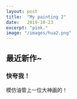```yaml
---
layout: post
title:  "My painting 2"
date:   2019-10-23
excerpt: "pink."
image: "/images/hua2.png"
---
```


## 最近新作~
### 快夸我！

模仿油管上一位大神画的！



